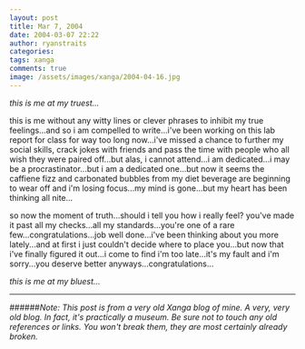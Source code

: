 ```yaml
---
layout: post
title: Mar 7, 2004
date: 2004-03-07 22:22
author: ryanstraits
categories:
tags: xanga
comments: true
image: /assets/images/xanga/2004-04-16.jpg
---
```

<em>this is me at my truest...</em>

<!-- break -->

this is me without any witty lines or clever phrases to inhibit my true feelings...and so i am compelled to write...i've been working on this lab report for class for way too long now...i've missed a chance to further my social skills, crack jokes with friends and pass the time with people who all wish they were paired off...but alas, i cannot attend...i am dedicated...i may be a procrastinator...but i am a dedicated one...but now it seems the caffiene fizz and carbonated bubbles from my diet beverage are beginning to wear off and i'm losing focus...my mind is gone...but my heart has been thinking all nite...

so now the moment of truth...should i tell you how i really feel? you've made it past all my checks...all my standards...you're one of a rare few...congratulations...job well done...i've been thinking about you more lately...and at first i just couldn't decide where to place you...but now that i've finally figured it out...i come to find i'm too late...it's my fault and i'm sorry...you deserve better anyways...congratulations...

<em>this is me at my bluest...</em>

---

######*Note: This post is from a very old Xanga blog of mine. A very, very old blog. In fact, it's practically a museum. Be sure not to touch any old references or links. You won't break them, they are most certainly already broken.*